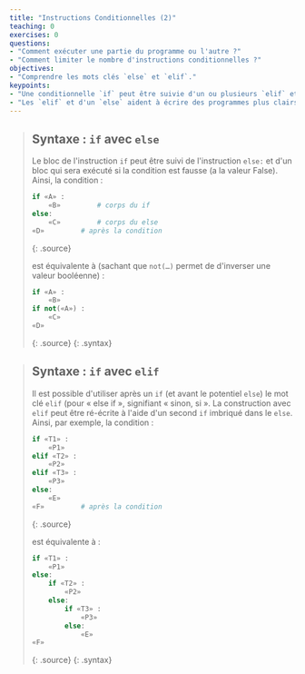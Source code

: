 ```yaml
---
title: "Instructions Conditionnelles (2)"
teaching: 0
exercises: 0
questions:
- "Comment exécuter une partie du programme ou l'autre ?"
- "Comment limiter le nombre d'instructions conditionnelles ?"
objectives:
- "Comprendre les mots clés `else` et `elif`."
keypoints:
- "Une conditionnelle `if` peut être suivie d'un ou plusieurs `elif` et d'un `else`."
- "Les `elif` et d'un `else` aident à écrire des programmes plus clairs."
---
```


> ## Syntaxe : `if` avec `else`
> 
> Le bloc de l'instruction `if` peut être suivi de l'instruction `else:` et d'un bloc qui sera exécuté si la condition est fausse (a la valeur False).
> Ainsi, la condition :
> ~~~python
> if «A» :
>     «B»         # corps du if
> else:
>     «C»         # corps du else
> «D»         # après la condition
> ~~~
> {: .source}
> 
> est équivalente à (sachant que `not(…)` permet de d'inverser une valeur booléenne) :
> 
> ~~~python
> if «A» :
>     «B»
> if not(«A») :
>     «C»
> «D»
> ~~~
> {: .source}
{: .syntax}


<!--
> ~~~python
> if «condition» :
>     «instruction»
>     «…»
> else:
>     «instruction»
>     «…»
> 
> «…» # suite du programme, au même niveau que le `if` et que le `else`
> ~~~
> {: .source}
-->

> ## Syntaxe : `if` avec `elif`
> 
> Il est possible d'utiliser après un `if` (et avant le potentiel `else`) le mot clé `elif` (pour « else if », signifiant « sinon, si ».
> La construction avec `elif` peut être ré-écrite à l'aide d'un second `if` imbriqué dans le `else`.
> Ainsi, par exemple, la condition :
> ~~~python
> if «T1» :
>     «P1»
> elif «T2» :
>     «P2»
> elif «T3» :
>     «P3»
> else:
>     «E»
> «F»         # après la condition
> ~~~
> {: .source}
> 
> est équivalente à :
> 
> ~~~python
> if «T1» :
>     «P1»
> else:
>     if «T2» :
>         «P2»
>     else:
>         if «T3» :
>             «P3»
>         else:
>             «E»
> «F»
> ~~~
> {: .source}
{: .syntax}

